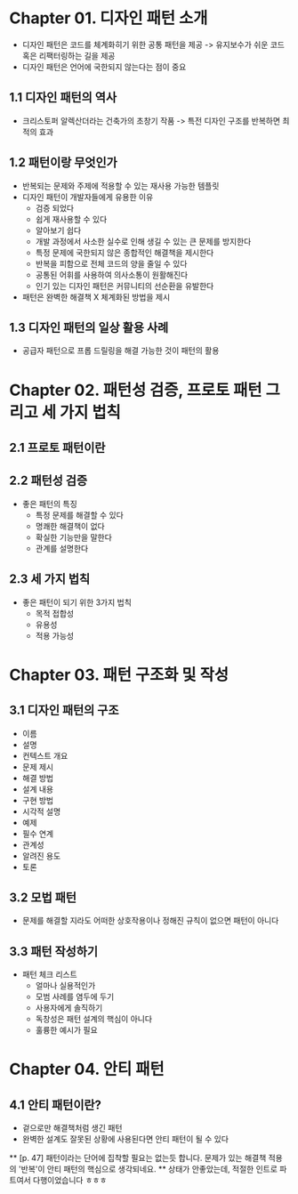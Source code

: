 # Chapter 01. 디자인 패턴 소개

- 디자인 패턴은 코드를 체계화히기 위한 공통 패턴을 제공 -> 유지보수가 쉬운 코드 혹은 리팩터링하는 길을 제공
- 디자인 패턴은 언어에 국한되지 않는다는 점이 중요

## 1.1 디자인 패턴의 역사

- 크리스토퍼 알렉산더라는 건축가의 초창기 작품 -> 특전 디자인 구조를 반복하면 최적의 효과

## 1.2 패턴이랑 무엇인가

- 반복되는 문제와 주제에 적용할 수 있는 재사용 가능한 템플릿
- 디자인 패턴이 개발자들에게 유용한 이유
  - 검증 되었다
  - 쉽게 재사용할 수 있다
  - 알아보기 쉽다
  - 개발 과정에서 사소한 실수로 인해 생길 수 있는 큰 문제를 방지한다
  - 특정 문제에 국한되지 않은 종합적인 해결책을 제시한다
  - 반복을 피함으로 전체 코드의 양을 줄일 수 있다
  - 공통된 어휘를 사용하여 의사소통이 원활해진다
  - 인기 있는 디자인 패턴은 커뮤니티의 선순환을 유발한다
- 패턴은 완벽한 해결책 X 체계화된 방법을 제시

## 1.3 디자인 패턴의 일상 활용 사례

- 공급자 패턴으로 프롭 드릴링을 해결 가능한 것이 패턴의 활용

# Chapter 02. 패턴성 검증, 프로토 패턴 그리고 세 가지 법칙

## 2.1 프로토 패턴이란

## 2.2 패턴성 검증

- 좋은 패턴의 특징
  - 특정 문제를 해결할 수 있다
  - 명쾌한 해결책이 없다
  - 확실한 기능만을 말한다
  - 관계를 설명한다

## 2.3 세 가지 법칙

- 좋은 패턴이 되기 위한 3가지 법칙
  - 목적 접합성
  - 유용성
  - 적용 가능성

# Chapter 03. 패턴 구조화 및 작성

## 3.1 디자인 패턴의 구조

- 이름
- 설명
- 컨텍스트 개요
- 문제 제시
- 해결 방법
- 설계 내용
- 구현 방법
- 시각적 설명
- 예제
- 필수 연계
- 관계성
- 알려진 용도
- 토론

## 3.2 모법 패턴

- 문제를 해결할 지라도 어떠한 상호작용이나 정해진 규칙이 없으면 패턴이 아니다

## 3.3 패턴 작성하기

- 패턴 체크 리스트
  - 얼마나 실용적인가
  - 모범 사례를 염두에 두기
  - 사용자에게 솔직하기
  - 독창성은 패턴 설계의 핵심이 아니다
  - 훌륭한 예시가 필요

# Chapter 04. 안티 패턴

## 4.1 안티 패턴이란?

- 겉으로만 해결책처럼 생긴 패턴
- 완벽한 설계도 잘못된 상황에 사용된다면 안티 패턴이 될 수 있다

\*\* [p. 47] 패턴이라는 단어에 집착할 필요는 없는듯 합니다. 문제가 있는 해결책 적용의 '반복'이 안티 패턴의 핵심으로 생각되네요.
\*\* 상태가 안좋았는데, 적절한 인트로 파트여서 다행이었습니다 ㅎㅎㅎ
